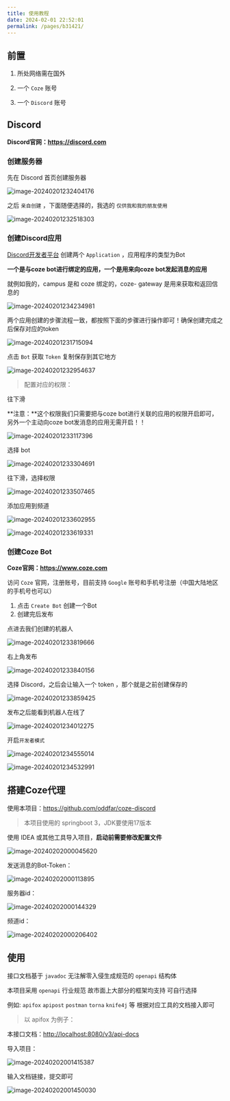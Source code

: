```yaml
---
title: 使用教程
date: 2024-02-01 22:52:01
permalink: /pages/b31421/
---
```

## 前置

1. 所处网络需在国外

2. 一个 `Coze` 账号

3. 一个 `Discord` 账号



## Discord

**Discord官网：<https://discord.com>**

### 创建服务器

先在 Discord 首页创建服务器

![image-20240201232404176](https://gcore.jsdelivr.net/gh/oddfar/static/discord/05.使用教程.assets/image-20240201232404176.png)



之后 `亲自创建` ，下面随便选择的，我选的 `仅供我和我的朋友使用`

![image-20240201232518303](https://gcore.jsdelivr.net/gh/oddfar/static/discord/05.使用教程.assets/image-20240201232518303.png)



### 创建Discord应用

 [Discord开发者平台](https://discord.com/developers/) 创建两个 `Application` ，应用程序的类型为Bot

**一个是与coze bot进行绑定的应用，一个是用来向coze bot发起消息的应用**

就例如我的，campus 是和 coze 绑定的，coze- gateway 是用来获取和返回信息的

![image-20240201234234981](https://gcore.jsdelivr.net/gh/oddfar/static/discord/05.使用教程.assets/image-20240201234234981.png)

两个应用创建的步骤流程一致，都按照下面的步骤进行操作即可！确保创建完成之后保存对应的token

![image-20240201231715094](https://gcore.jsdelivr.net/gh/oddfar/static/discord/05.使用教程.assets/image-20240201231715094.png)

点击 `Bot` 获取 `Token` 复制保存到其它地方

![image-20240201232954637](https://gcore.jsdelivr.net/gh/oddfar/static/discord/05.使用教程.assets/image-20240201232954637.png)

>  配置对应的权限：

往下滑

**注意：**这个权限我们只需要把与coze bot进行关联的应用的权限开启即可，另外一个主动向coze bot发消息的应用无需开启！！

![image-20240201233117396](https://gcore.jsdelivr.net/gh/oddfar/static/discord/05.使用教程.assets/image-20240201233117396.png)

选择 bot

![image-20240201233304691](https://gcore.jsdelivr.net/gh/oddfar/static/discord/05.使用教程.assets/image-20240201233304691.png)

往下滑，选择权限

![image-20240201233507465](https://gcore.jsdelivr.net/gh/oddfar/static/discord/05.使用教程.assets/image-20240201233507465.png)

添加应用到频道

![image-20240201233602955](https://gcore.jsdelivr.net/gh/oddfar/static/discord/05.使用教程.assets/image-20240201233602955.png)



![image-20240201233619331](https://gcore.jsdelivr.net/gh/oddfar/static/discord/05.使用教程.assets/image-20240201233619331.png)

### **创建Coze Bot**

**Coze官网：<https://www.coze.com>**

访问 `Coze` 官网，注册账号，目前支持 `Google` 账号和手机号注册（中国大陆地区的手机号也可以）

1. 点击 `Create Bot` 创建一个Bot
2. 创建完后发布

点进去我们创建的机器人

![image-20240201233819666](https://gcore.jsdelivr.net/gh/oddfar/static/discord/05.使用教程.assets/image-20240201233819666.png)

右上角发布

![image-20240201233840156](https://gcore.jsdelivr.net/gh/oddfar/static/discord/05.使用教程.assets/image-20240201233840156.png)

选择 Discord，之后会让输入一个 token ，那个就是之前创建保存的

![image-20240201233859425](https://gcore.jsdelivr.net/gh/oddfar/static/discord/05.使用教程.assets/image-20240201233859425.png)

发布之后能看到机器人在线了

![image-20240201234012275](https://gcore.jsdelivr.net/gh/oddfar/static/discord/05.使用教程.assets/image-20240201234012275.png)

开启`开发者模式`

![image-20240201234555014](https://gcore.jsdelivr.net/gh/oddfar/static/discord/05.使用教程.assets/image-20240201234555014.png)

![image-20240201234532991](https://gcore.jsdelivr.net/gh/oddfar/static/discord/05.使用教程.assets/image-20240201234532991.png)

## **搭建Coze代理**

使用本项目：<https://github.com/oddfar/coze-discord>

> 本项目使用的 springboot 3，JDK要使用17版本

使用 IDEA 或其他工具导入项目，**启动前需要修改配置文件**

![image-20240202000045620](https://gcore.jsdelivr.net/gh/oddfar/static/discord/05.使用教程.assets/image-20240202000045620.png)

发送消息的Bot-Token：

![image-20240202000113895](https://gcore.jsdelivr.net/gh/oddfar/static/discord/05.使用教程.assets/image-20240202000113895.png)

服务器id：

![image-20240202000144329](https://gcore.jsdelivr.net/gh/oddfar/static/discord/05.使用教程.assets/image-20240202000144329.png)

频道id：

![image-20240202000206402](https://gcore.jsdelivr.net/gh/oddfar/static/discord/05.使用教程.assets/image-20240202000206402.png)

## 使用

接口文档基于 `javadoc` 无注解零入侵生成规范的 `openapi` 结构体

本项目采用 `openapi` 行业规范 故市面上大部分的框架均支持 可自行选择

例如: `apifox` `apipost` `postman` `torna` `knife4j` 等 根据对应工具的文档接入即可

> 以 apifox 为例子：

本接口文档：<http://localhost:8080/v3/api-docs>

导入项目：

![image-20240202001415387](https://gcore.jsdelivr.net/gh/oddfar/static/discord/05.使用教程.assets/image-20240202001415387.png)

输入文档链接，提交即可

![image-20240202001450030](https://gcore.jsdelivr.net/gh/oddfar/static/discord/05.使用教程.assets/image-20240202001450030.png)

